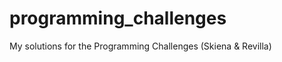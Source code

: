 programming_challenges
======================

My solutions for the  Programming Challenges (Skiena &amp; Revilla) 
